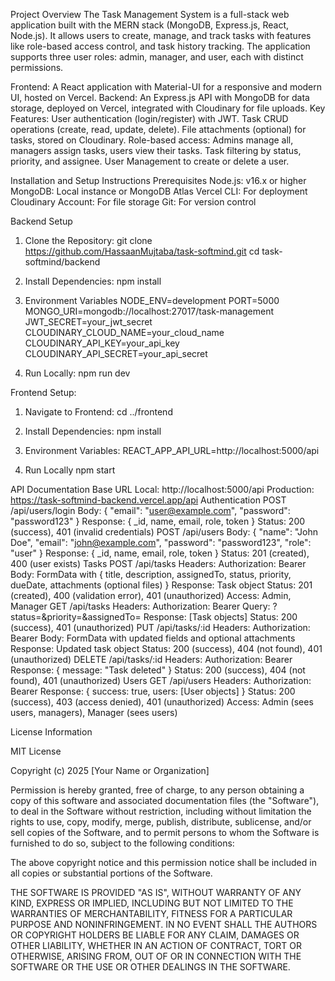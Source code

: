 Project Overview
The Task Management System is a full-stack web application built with the MERN stack (MongoDB, Express.js, React, Node.js). It allows users to create, manage, and track tasks with features like role-based access control, and task history tracking. The application supports three user roles: admin, manager, and user, each with distinct permissions.

Frontend: A React application with Material-UI for a responsive and modern UI, hosted on Vercel.
Backend: An Express.js API with MongoDB for data storage, deployed on Vercel, integrated with Cloudinary for file uploads.
Key Features:
User authentication (login/register) with JWT.
Task CRUD operations (create, read, update, delete).
File attachments (optional) for tasks, stored on Cloudinary.
Role-based access: Admins manage all, managers assign tasks, users view their tasks.
Task filtering by status, priority, and assignee.
User Management to create or delete a user.

Installation and Setup Instructions
Prerequisites
Node.js: v16.x or higher
MongoDB: Local instance or MongoDB Atlas
Vercel CLI: For deployment
Cloudinary Account: For file storage
Git: For version control

Backend Setup

1. Clone the Repository:
   git clone https://github.com/HassaanMujtaba/task-softmind.git
   cd task-softmind/backend

2. Install Dependencies:
   npm install

3. Environment Variables
   NODE_ENV=development
   PORT=5000
   MONGO_URI=mongodb://localhost:27017/task-management
   JWT_SECRET=your_jwt_secret
   CLOUDINARY_CLOUD_NAME=your_cloud_name
   CLOUDINARY_API_KEY=your_api_key
   CLOUDINARY_API_SECRET=your_api_secret

4. Run Locally:
   npm run dev

Frontend Setup:

1. Navigate to Frontend:
   cd ../frontend

2. Install Dependencies:
   npm install

3. Environment Variables:
   REACT_APP_API_URL=http://localhost:5000/api

4. Run Locally
   npm start

API Documentation
Base URL
Local: http://localhost:5000/api
Production: https://task-softmind-backend.vercel.app/api
Authentication
POST /api/users/login
Body: { "email": "user@example.com", "password": "password123" }
Response: { \_id, name, email, role, token }
Status: 200 (success), 401 (invalid credentials)
POST /api/users
Body: { "name": "John Doe", "email": "john@example.com", "password": "password123", "role": "user" }
Response: { \_id, name, email, role, token }
Status: 201 (created), 400 (user exists)
Tasks
POST /api/tasks
Headers: Authorization: Bearer <token>
Body: FormData with { title, description, assignedTo, status, priority, dueDate, attachments (optional files) }
Response: Task object
Status: 201 (created), 400 (validation error), 401 (unauthorized)
Access: Admin, Manager
GET /api/tasks
Headers: Authorization: Bearer <token>
Query: ?status=<status>&priority=<priority>&assignedTo=<id>
Response: [Task objects]
Status: 200 (success), 401 (unauthorized)
PUT /api/tasks/:id
Headers: Authorization: Bearer <token>
Body: FormData with updated fields and optional attachments
Response: Updated task object
Status: 200 (success), 404 (not found), 401 (unauthorized)
DELETE /api/tasks/:id
Headers: Authorization: Bearer <token>
Response: { message: "Task deleted" }
Status: 200 (success), 404 (not found), 401 (unauthorized)
Users
GET /api/users
Headers: Authorization: Bearer <token>
Response: { success: true, users: [User objects] }
Status: 200 (success), 403 (access denied), 401 (unauthorized)
Access: Admin (sees users, managers), Manager (sees users)

License Information

MIT License

Copyright (c) 2025 [Your Name or Organization]

Permission is hereby granted, free of charge, to any person obtaining a copy
of this software and associated documentation files (the "Software"), to deal
in the Software without restriction, including without limitation the rights
to use, copy, modify, merge, publish, distribute, sublicense, and/or sell
copies of the Software, and to permit persons to whom the Software is
furnished to do so, subject to the following conditions:

The above copyright notice and this permission notice shall be included in all
copies or substantial portions of the Software.

THE SOFTWARE IS PROVIDED "AS IS", WITHOUT WARRANTY OF ANY KIND, EXPRESS OR
IMPLIED, INCLUDING BUT NOT LIMITED TO THE WARRANTIES OF MERCHANTABILITY,
FITNESS FOR A PARTICULAR PURPOSE AND NONINFRINGEMENT. IN NO EVENT SHALL THE
AUTHORS OR COPYRIGHT HOLDERS BE LIABLE FOR ANY CLAIM, DAMAGES OR OTHER
LIABILITY, WHETHER IN AN ACTION OF CONTRACT, TORT OR OTHERWISE, ARISING FROM,
OUT OF OR IN CONNECTION WITH THE SOFTWARE OR THE USE OR OTHER DEALINGS IN THE
SOFTWARE.
